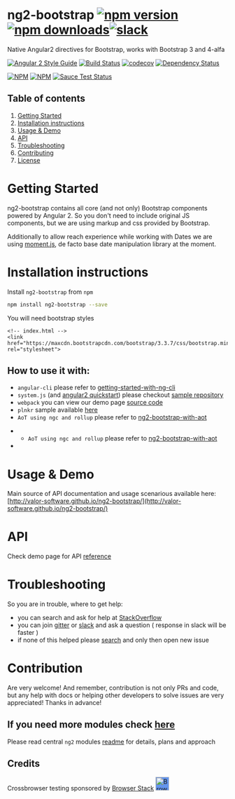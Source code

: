 # ng2-bootstrap [![npm version](https://badge.fury.io/js/ng2-bootstrap.svg)](http://badge.fury.io/js/ng2-bootstrap) [![npm downloads](https://img.shields.io/npm/dm/ng2-bootstrap.svg)](https://npmjs.org/ng2-bootstrap)[![slack](https://ngx-slack.herokuapp.com/badge.svg)](https://ngx-slack.herokuapp.com)
Native Angular2 directives for Bootstrap, works with Bootstrap 3 and 4-alfa

[![Angular 2 Style Guide](https://mgechev.github.io/angular2-style-guide/images/badge.svg)](https://angular.io/styleguide)
[![Build Status](https://travis-ci.org/valor-software/ng2-bootstrap.svg?branch=master)](https://travis-ci.org/valor-software/ng2-bootstrap)
[![codecov](https://codecov.io/gh/valor-software/ng2-bootstrap/branch/development/graph/badge.svg)](https://codecov.io/gh/valor-software/ng2-bootstrap)
[![Dependency Status](https://david-dm.org/valor-software/ng2-bootstrap.svg)](https://david-dm.org/valor-software/ng2-bootstrap)

[![NPM](https://nodei.co/npm/ng2-bootstrap.png?downloads=true&downloadRank=true&stars=true)](https://npmjs.org/ng2-bootstrap)
[![NPM](https://nodei.co/npm-dl/ng2-bootstrap.png?height=3&months=9)](https://npmjs.org/ng2-bootstrap)
[![Sauce Test Status](https://saucelabs.com/browser-matrix/valorkin.svg)](https://saucelabs.com/u/valorkin)

## Table of contents 
1. [Getting Started](#getting-started)
2. [Installation instructions](#installation-instructions)
3. [Usage & Demo](#usage--demo)
4. [API](#api)
5. [Troubleshooting](#troubleshooting)
6. [Contributing](#contribution)
7. [License](#license)

# Getting Started

ng2-bootstrap contains all core (and not only) Bootstrap components powered by Angular 2. So you don't need to include original JS components, but we are using markup and css provided by Bootstrap.
    
Additionally to allow reach experience while working with Dates we are using [moment.js](http://momentjs.com/), de facto base date manipulation library at the moment.

# Installation instructions

Install `ng2-bootstrap` from `npm`
```bash
npm install ng2-bootstrap --save
```

You will need bootstrap styles

```
<!-- index.html -->
<link href="https://maxcdn.bootstrapcdn.com/bootstrap/3.3.7/css/bootstrap.min.css" rel="stylesheet">
```

## How to use it with:
 - `angular-cli` please refer to [getting-started-with-ng-cli](https://github.com/valor-software/ng2-bootstrap/tree/development/docs/getting-started/ng-cli.md)
 - `system.js` (and [angular2 quickstart](https://angular.io/docs/ts/latest/quickstart.html)) please checkout [sample repository](https://github.com/valor-software/angular2-quickstart) 
 - `webpack` you can view our demo page [source code](https://github.com/valor-software/ng2-bootstrap/tree/development/demo)
 - `plnkr` sample available [here](http://bit.ly/ng2-bootstrap-plnkr)
 - `AoT using ngc and rollup` please refer to [ng2-bootstrap-with-aot](https://github.com/valor-software/ng2-bootstrap/tree/development/docs/getting-started/aot.md)
 + - `AoT using ngc and rollup` please refer to [ng2-bootstrap-with-aot](https://github.com/valor-software/ng2-bootstrap/tree/development/docs/getting-started/aot.md)
+ 
# Usage & Demo

Main source of API documentation and usage scenarious available here: 
[http://valor-software.github.io/ng2-bootstrap/](http://valor-software.github.io/ng2-bootstrap/)

# API
Check demo page for API [reference](http://valor-software.github.io/ng2-bootstrap/)

# Troubleshooting

So you are in trouble, where to get help:
- you can search and ask for help at [StackOverflow](https://stackoverflow.com/questions/tagged/ng2-bootstrap)
- you can join [gitter](https://gitter.im/valor-software/ng2-bootstrap) or [slack](https://ngx-slack.herokuapp.com/) and ask a question ( response in slack will be faster )
- if none of this helped please [search](https://github.com/valor-software/ng2-bootstrap/issues?utf8=%E2%9C%93&q=is%3Aissue) and only then open new issue

# Contribution

Are very welcome! And remember, contribution is not only PRs and code, but any help with docs or helping other developers to solve issues are very appreciated! Thanks in advance! 

## If you need more modules check [here](https://github.com/valor-software/ng2-plans)

Please read central `ng2` modules [readme](https://github.com/valor-software/ng2-plans) for details, plans and approach

## Credits
Crossbrowser testing sponsored by [Browser Stack](https://www.browserstack.com)
[<img src="https://camo.githubusercontent.com/a7b268f2785656ab3ca7b1cbb1633ee5affceb8f/68747470733a2f2f64677a6f7139623561736a67312e636c6f756466726f6e742e6e65742f70726f64756374696f6e2f696d616765732f6c61796f75742f6c6f676f2d6865616465722e706e67" alt="Browser Stack" height="31px" style="background: cornflowerblue;">](https://www.browserstack.com)

